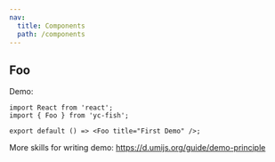 ```yaml
---
nav:
  title: Components
  path: /components
---
```


## Foo

Demo:

```tsx
import React from 'react';
import { Foo } from 'yc-fish';

export default () => <Foo title="First Demo" />;
```

More skills for writing demo: https://d.umijs.org/guide/demo-principle
